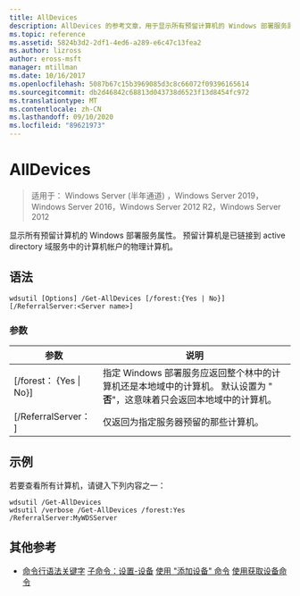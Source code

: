 ```yaml
---
title: AllDevices
description: AllDevices 的参考文章，用于显示所有预留计算机的 Windows 部署服务属性。
ms.topic: reference
ms.assetid: 5824b3d2-2df1-4ed6-a289-e6c47c13fea2
ms.author: lizross
author: eross-msft
manager: mtillman
ms.date: 10/16/2017
ms.openlocfilehash: 5087b67c15b3969085d3c8c66072f09396165614
ms.sourcegitcommit: db2d46842c68813d043738d6523f13d8454fc972
ms.translationtype: MT
ms.contentlocale: zh-CN
ms.lasthandoff: 09/10/2020
ms.locfileid: "89621973"
---
```

# <a name="get-alldevices"></a>AllDevices

> 适用于： Windows Server (半年通道) ，Windows Server 2019，Windows Server 2016，Windows Server 2012 R2，Windows Server 2012

显示所有预留计算机的 Windows 部署服务属性。 预留计算机是已链接到 active directory 域服务中的计算机帐户的物理计算机。

## <a name="syntax"></a>语法
```
wdsutil [Options] /Get-AllDevices [/forest:{Yes | No}] [/ReferralServer:<Server name>]
```
### <a name="parameters"></a>参数
|参数|说明|
|-------|--------|
|[/forest： {Yes &#124; No}]|指定 Windows 部署服务应返回整个林中的计算机还是本地域中的计算机。 默认设置为 " **否**"，这意味着只会返回本地域中的计算机。|
|[/ReferralServer： <Server name> ]|仅返回为指定服务器预留的那些计算机。|
## <a name="examples"></a>示例
若要查看所有计算机，请键入下列内容之一：
```
wdsutil /Get-AllDevices
wdsutil /verbose /Get-AllDevices /forest:Yes /ReferralServer:MyWDSServer
```
## <a name="additional-references"></a>其他参考
- [命令行语法关键字](command-line-syntax-key.md) 
[子命令：设置-设备](subcommand-set-device.md) 
[使用 "添加设备" 命令](using-the-add-device-command.md) 
[使用获取设备命令](using-the-get-device-command.md)
